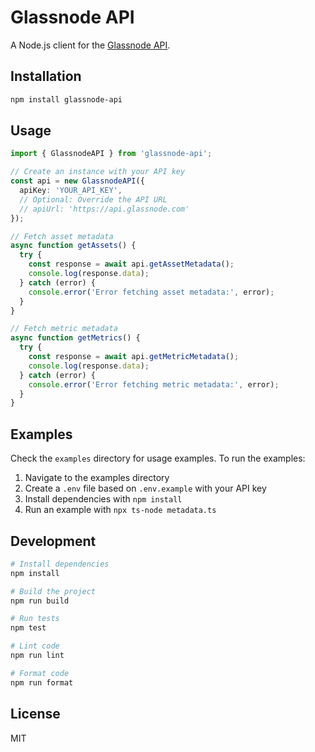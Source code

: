 # Glassnode API

A Node.js client for the [Glassnode API](https://docs.glassnode.com/).

## Installation

```bash
npm install glassnode-api
```

## Usage

```typescript
import { GlassnodeAPI } from 'glassnode-api';

// Create an instance with your API key
const api = new GlassnodeAPI({
  apiKey: 'YOUR_API_KEY',
  // Optional: Override the API URL
  // apiUrl: 'https://api.glassnode.com'
});

// Fetch asset metadata
async function getAssets() {
  try {
    const response = await api.getAssetMetadata();
    console.log(response.data);
  } catch (error) {
    console.error('Error fetching asset metadata:', error);
  }
}

// Fetch metric metadata
async function getMetrics() {
  try {
    const response = await api.getMetricMetadata();
    console.log(response.data);
  } catch (error) {
    console.error('Error fetching metric metadata:', error);
  }
}
```

## Examples

Check the `examples` directory for usage examples. To run the examples:

1. Navigate to the examples directory
2. Create a `.env` file based on `.env.example` with your API key
3. Install dependencies with `npm install`
4. Run an example with `npx ts-node metadata.ts`

## Development

```bash
# Install dependencies
npm install

# Build the project
npm run build

# Run tests
npm test

# Lint code
npm run lint

# Format code
npm run format
```

## License

MIT
